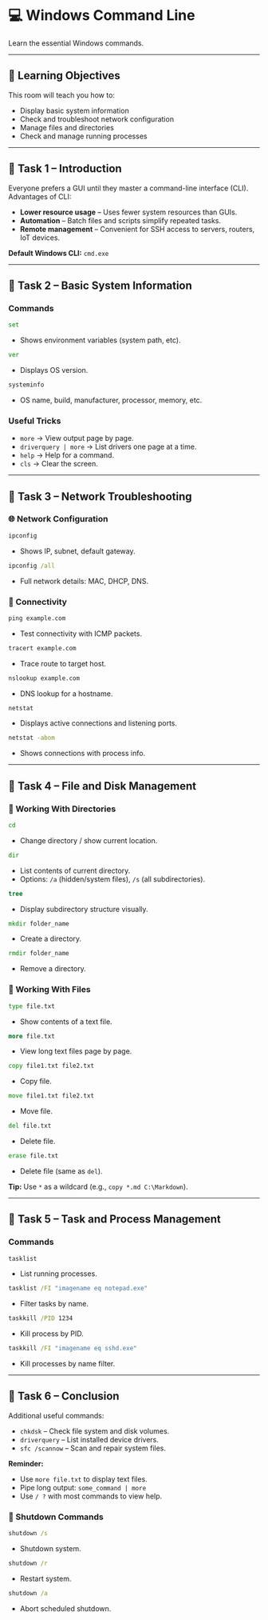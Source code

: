 
# 💻 Windows Command Line  

Learn the essential Windows commands.  

---

## 🎯 Learning Objectives  

This room will teach you how to:  

- Display basic system information  
- Check and troubleshoot network configuration  
- Manage files and directories  
- Check and manage running processes  

---

## 📝 Task 1 – Introduction  

Everyone prefers a GUI until they master a command-line interface (CLI).  
Advantages of CLI:  

- **Lower resource usage** – Uses fewer system resources than GUIs.  
- **Automation** – Batch files and scripts simplify repeated tasks.  
- **Remote management** – Convenient for SSH access to servers, routers, IoT devices.  

**Default Windows CLI:** `cmd.exe`  

---

## 📝 Task 2 – Basic System Information  

### Commands  

```cmd
set
````

* Shows environment variables (system path, etc).

```cmd
ver
```

* Displays OS version.

```cmd
systeminfo
```

* OS name, build, manufacturer, processor, memory, etc.

### Useful Tricks

* `more` → View output page by page.
* `driverquery | more` → List drivers one page at a time.
* `help` → Help for a command.
* `cls` → Clear the screen.

---

## 📝 Task 3 – Network Troubleshooting

### 🌐 Network Configuration

```cmd
ipconfig
```

* Shows IP, subnet, default gateway.

```cmd
ipconfig /all
```

* Full network details: MAC, DHCP, DNS.

### 🔌 Connectivity

```cmd
ping example.com
```

* Test connectivity with ICMP packets.

```cmd
tracert example.com
```

* Trace route to target host.

```cmd
nslookup example.com
```

* DNS lookup for a hostname.

```cmd
netstat
```

* Displays active connections and listening ports.

```cmd
netstat -abom
```

* Shows connections with process info.

---

## 📝 Task 4 – File and Disk Management

### 📂 Working With Directories

```cmd
cd
```

* Change directory / show current location.

```cmd
dir
```

* List contents of current directory.
* Options: `/a` (hidden/system files), `/s` (all subdirectories).

```cmd
tree
```

* Display subdirectory structure visually.

```cmd
mkdir folder_name
```

* Create a directory.

```cmd
rmdir folder_name
```

* Remove a directory.

### 📄 Working With Files

```cmd
type file.txt
```

* Show contents of a text file.

```cmd
more file.txt
```

* View long text files page by page.

```cmd
copy file1.txt file2.txt
```

* Copy file.

```cmd
move file1.txt file2.txt
```

* Move file.

```cmd
del file.txt
```

* Delete file.

```cmd
erase file.txt
```

* Delete file (same as `del`).

**Tip:** Use `*` as a wildcard (e.g., `copy *.md C:\Markdown`).

---

## 📝 Task 5 – Task and Process Management

### Commands

```cmd
tasklist
```

* List running processes.

```cmd
tasklist /FI "imagename eq notepad.exe"
```

* Filter tasks by name.

```cmd
taskkill /PID 1234
```

* Kill process by PID.

```cmd
taskkill /FI "imagename eq sshd.exe"
```

* Kill processes by name filter.

---

## 📝 Task 6 – Conclusion

Additional useful commands:

* `chkdsk` – Check file system and disk volumes.
* `driverquery` – List installed device drivers.
* `sfc /scannow` – Scan and repair system files.

**Reminder:**

* Use `more file.txt` to display text files.
* Pipe long output: `some_command | more`
* Use `/ ?` with most commands to view help.

### 🔑 Shutdown Commands

```cmd
shutdown /s
```

* Shutdown system.

```cmd
shutdown /r
```

* Restart system.

```cmd
shutdown /a
```

* Abort scheduled shutdown.
